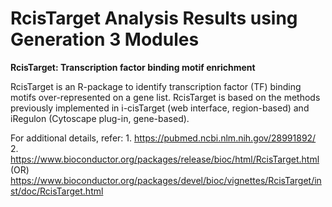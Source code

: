 # RcisTarget Analysis Results using Generation 3 Modules

**RcisTarget: Transcription factor binding motif enrichment**

RcisTarget is an R-package to identify transcription factor (TF) binding motifs over-represented on a gene list. RcisTarget is based on the methods previously implemented in i-cisTarget (web interface, region-based) and iRegulon (Cytoscape plug-in, gene-based).

For additional details, refer:
          1. https://pubmed.ncbi.nlm.nih.gov/28991892/
          2. https://www.bioconductor.org/packages/release/bioc/html/RcisTarget.html (OR)                       https://www.bioconductor.org/packages/devel/bioc/vignettes/RcisTarget/inst/doc/RcisTarget.html

